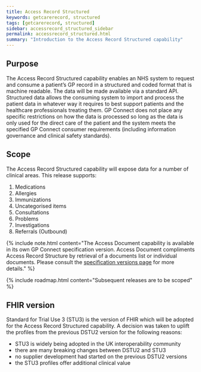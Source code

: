 ```yaml
---
title: Access Record Structured
keywords: getcarerecord, structured
tags: [getcarerecord, structured]
sidebar: accessrecord_structured_sidebar
permalink: accessrecord_structured.html
summary: "Introduction to the Access Record Structured capability"
---
```


## Purpose ##

The Access Record Structured capability enables an NHS system to request and consume a patient’s GP record in a structured and coded format that is machine readable. The data will be made available via a standard API. Structured data allows the consuming system to import and process the patient data in whatever way it requires to best support patients and the healthcare professionals treating them. GP Connect does not place any specific restrictions on how the data is processed so long as the data is only used for the direct care of the patient and the system meets the specified GP Connect consumer requirements (including information governance and clinical safety standards).

## Scope ##

The Access Record Structured capability will expose data for a number of clinical areas. This release supports:

1. Medications
2. Allergies
3. Immunizations
4. Uncategorised items
5. Consultations
6. Problems
7. Investigations
8. Referrals (Outbound)

{% include note.html content="The Access Document capability is available in its own GP Connect specification version. 
Access Document compliments Access Record Structure by retrieval of a documents list or individual documents.
Please consult the [specification versions page](https://developer.nhs.uk/gp-connect-specification-versions/) for more details." %}

{% include roadmap.html content="Subsequent releases are to be scoped" %}

## FHIR version ##
Standard for Trial Use 3 (STU3) is the version of FHIR which will be adopted for the Access Record Structured capability. A decision was taken to uplift the profiles from the previous DSTU2 version for the following reasons:

 - STU3 is widely being adopted in the UK interoperability community
 - there are many breaking changes between DSTU2 and STU3
 - no supplier development had started on the previous DSTU2 versions
 - the STU3 profiles offer additional clinical value
